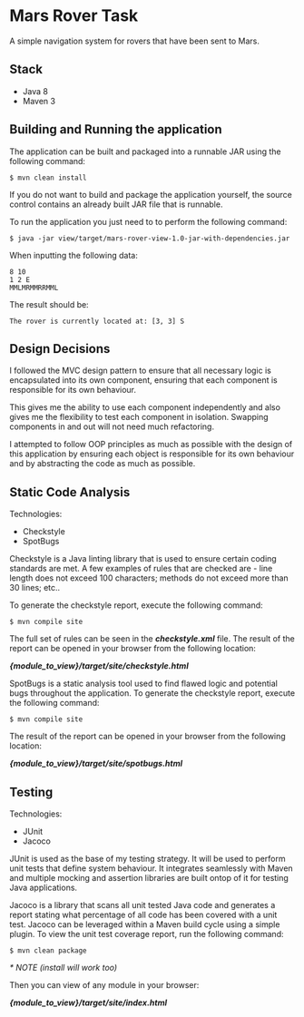 # Mars Rover Task
A simple navigation system for rovers that have been sent to Mars.

## Stack
- Java 8
- Maven 3

## Building and Running the application
The application can be built and packaged into a runnable JAR using the following command:

    $ mvn clean install

If you do not want to build and package the application yourself, the source control 
contains an already built JAR file that is runnable.

To run the application you just need to to perform the following command:

    $ java -jar view/target/mars-rover-view-1.0-jar-with-dependencies.jar
    
When inputting the following data: 

    8 10
    1 2 E
    MMLMRMMRRMML
    
The result should be:

    The rover is currently located at: [3, 3] S

## Design Decisions
I followed the MVC design pattern to ensure that all necessary logic is encapsulated into 
its own component, ensuring that each component is responsible for its own behaviour.

This gives me the ability to use each component independently and also gives me the flexibility
to test each component in isolation. Swapping components in and out will not need much refactoring.

I attempted to follow OOP principles as much as possible with the design of this application by ensuring
each object is responsible for its own behaviour and by abstracting the code as much as possible.

## Static Code Analysis
Technologies:

- Checkstyle
- SpotBugs

Checkstyle is a Java linting library that is used to ensure certain coding standards are met. A few examples of 
rules that are checked are - line length does not exceed 100 characters; methods do not exceed more than 30 lines; etc..

To generate the checkstyle report, execute the following command:

    $ mvn compile site

The full set of rules can be seen in the **_checkstyle.xml_** file. 
The result of the report can be opened in your browser from the following location:

**_{module_to_view}/target/site/checkstyle.html_**

SpotBugs is a static analysis tool used to find flawed logic and potential bugs throughout the application.
To generate the checkstyle report, execute the following command:

    $ mvn compile site
    
The result of the report can be opened in your browser from the following location:

**_{module_to_view}/target/site/spotbugs.html_**

## Testing
Technologies:

- JUnit
- Jacoco

JUnit is used as the base of my testing strategy. It will be used to perform unit tests that define system
behaviour. It integrates seamlessly with Maven and multiple mocking and assertion libraries are built ontop
of it for testing Java applications.

Jacoco is a library that scans all unit tested Java code and generates a report stating what percentage of all code
has been covered with a unit test. Jacoco can be leveraged within a Maven build cycle using a simple plugin.
To view the unit test coverage report, run the following command:

    $ mvn clean package 
 _* NOTE (install will work too)_
 
Then you can view of any module in your browser:

**_{module_to_view}/target/site/index.html_**

